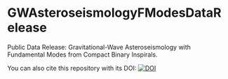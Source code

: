 # GWAsteroseismologyFModesDataRelease
Public Data Release: Gravitational-Wave Asteroseismology with Fundamental Modes from Compact Binary Inspirals.

You can also cite this repository with its DOI: [![DOI](https://zenodo.org/badge/DOI/10.5281/zenodo.3634863.svg)](https://doi.org/10.5281/zenodo.3634863)






